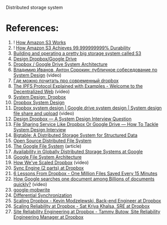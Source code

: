 Distributed storage system

# References:

1. ! [How Amazon S3 Works](https://newsletter.systemdesign.one/p/s3-architecture)
2. ! [How Amazon S3 Achieves 99.999999999% Durability](https://newsletter.systemdesign.one/p/amazon-s3-durability)
3. [Building and operating a pretty big storage system called S3](https://www.allthingsdistributed.com/2023/07/building-and-operating-a-pretty-big-storage-system.html)
4. [Design Dropbox/Google Drive](https://nikhilgupta1.medium.com/design-dropbox-google-drive-81cd343571a8)
5. [Dropbox / Google Drive System Architecture](https://interviewnoodle.com/dropbox-google-drive-system-architecture-a5cc7652a57c)
6. [Владимир Иванов, Антон Сорокин: публичное собеседование по System Design](https://www.youtube.com/watch?v=MTCEZpWXIBM) (video)
7. [Где можно почитать про современный dropbox](https://dropbox.tech/infrastructure)
8. [The IPFS Protocol Explained with Examples - Welcome to the Decentralized Web](https://www.youtube.com/watch?v=PlvMGpQnqOM&list=PLQnljOFTspQUybacGRk1b_p13dgI-SmcZ&index=26) (video)
9. [System Design: Dropbox](https://medium.com/@the.york.wei/system-design-dropbox-b584ac101b5)
10. [Dropbox System Design](https://interviewnoodle.com/dropbox-system-design-7ddde2e42dfb)
11. [Dropbox system design | Google drive system design | System design file share and upload](https://www.youtube.com/watch?v=U0xTu6E2CT8&list=PLkQkbY7JNJuBoTemzQfjym0sqbOHt5fnV&index=16) (video)
12. [Design Dropbox — A System Design Interview Question](https://medium.com/@anuupadhyay1994/design-dropbox-a-system-design-interview-question-6b58b528214)
13. [File Sharing Service Like Dropbox Or Google Drive — How To Tackle System Design Interview](https://thinksoftware.medium.com/how-to-tackle-system-design-interview-for-file-sharing-service-like-dropbox-or-google-drive-7983fdbf1a82)
14. [Bigtable: A Distributed Storage System for Structured Data](https://research.google/pubs/pub27898/)
15. [Open Source Distributed File System](https://docs.ceph.com/en/latest/architecture/)
16. [The Google File System](https://research.google/pubs/pub51/) (article)
17. [Availability in Globally Distributed Storage Systems at Google](http://static.googleusercontent.com/media/research.google.com/en/us/pubs/archive/36737.pdf)
18. [Google File System Architecture](https://medium.com/geekculture/google-file-system-architecture-cdeabef3f1ea)
19. [How We've Scaled Dropbox](https://www.youtube.com/watch?v=PE4gwstWhmc) (video)
20. [Sync Engine (2 parts) at Dropbox](https://dropbox.tech/infrastructure/-testing-our-new-sync-engine)
21. [6 Lessons From Dropbox - One Million Files Saved Every 15 Minutes](http://highscalability.com/blog/2011/3/14/6-lessons-from-dropbox-one-million-files-saved-every-15-minu.html)
22. [How Google searches one document among Billions of documents quickly?](https://www.youtube.com/watch?v=CeGtqouT8eA&list=PLkQkbY7JNJuBoTemzQfjym0sqbOHt5fnV&index=21) (video)
23. [google-mobwrite](https://code.google.com/p/google-mobwrite/)
24. [Differential Synchronization](https://neil.fraser.name/writing/sync/)
25. [Scaling Dropbox - Kevin Modzelewski, Back-end Engineer at Dropbox](https://www.youtube.com/watch?v=PE4gwstWhmc)
26. [Scaling Reliability at Dropbox - Sat Kriya Khalsa, SRE at Dropbox](https://www.youtube.com/watch?v=IhGWOaD5BYQ)
27. [Site Reliability Engineering at Dropbox - Tammy Butow, Site Reliability Engineering Manager at Dropbox](https://www.youtube.com/watch?v=ggizCjUCCqE)